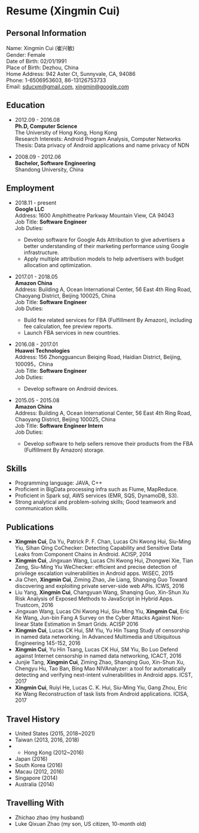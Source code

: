 Resume (Xingmin Cui)
============

Personal Information
--------------------
Name: Xingmin Cui (崔兴敏) \
Gender: Female \
Date of Birth: 02/01/1991 \
Place of Birth: Dezhou, China \
Home Address: 942 Aster Ct, Sunnyvale, CA, 94086 \
Phone: 1-6506953603, 86-13126753733 \
Email: sducxm@gmail.com, xingmin@google.com

Education
---------
* 2012.09 - 2016.08\
**Ph.D, Computer Science** \
The University of Hong Kong, Hong Kong\
Research Interests: Android Program Analysis, Computer Networks\
Thesis: Data privacy of Android applications and name privacy of NDN

* 2008.09 - 2012.06\
**Bachelor, Software Engineering** \
Shandong University, China

Employment
----------
* 2018.11 - present\
**Google LLC**\
Address: 1600 Amphitheatre Parkway Mountain View, CA 94043\
Job Title: **Software Engineer**\
Job Duties: 
  * Develop software for Google Ads Attribution to give advertisers a better understanding of their marketing performance using Google infrastructure.
  * Apply multiple attribution models to help advertisers with budget allocation and optimization.

* 2017.01 - 2018.05\
**Amazon China**\
Address: Building A, Ocean International Center, 56 East 4th Ring Road, Chaoyang District, Beijing 100025, China\
Job Title: **Software Engineer**\
Job Duties: 
  * Build fee related services for FBA (Fulfillment By Amazon), including fee calculation, fee preview reports.
  * Launch FBA services in new countries.

* 2016.08 - 2017.01\
**Huawei Technologies**\
Address: 156 Zhongguancun Beiqing Road, Haidian District, Beijing, 100095，China\
Job Title: **Software Engineer**\
Job Duties: 
  * Develop software on Android devices.

* 2015.05 - 2015.08\
**Amazon China**\
Address: Building A, Ocean International Center, 56 East 4th Ring Road, Chaoyang District, Beijing 100025, China\
Job Title: **Software Engineer Intern**\
Job Duties: 
  * Develop software to help sellers remove their products from the FBA (Fulfillment By Amazon) storage. 

Skills
--------------
* Programming language: JAVA, C++
* Proficient in BigData processing infra such as Flume, MapReduce.
* Proficient in Spark sql, AWS services (EMR, SQS, DynamoDB, S3).
* Strong analytical and problem-solving skills; Good teamwork and communication skills. 



Publications 
--------------
* **Xingmin Cui**, Da Yu, Patrick P. F. Chan, Lucas Chi Kwong Hui, Siu-Ming Yiu, Sihan Qing CoChecker: Detecting Capability and Sensitive Data Leaks from Component Chains in Android. ACISP, 2014
* **Xingmin Cui**, Jingxuan Wang, Lucas Chi Kwong Hui, Zhongwei Xie, Tian Zeng, Siu-Ming Yiu WeChecker: efficient and precise detection of privilege escalation vulnerabilities in Android apps. WiSEC, 2015
* Jia Chen, **Xingmin Cui**, Ziming Zhao, Jie Liang, Shanqing Guo Toward discovering and exploiting private server-side web APIs. ICWS, 2016
* Liu Yang, **Xingmin Cui**, Changyuan Wang, Shanqing Guo, Xin-Shun Xu Risk Analysis of Exposed Methods to JavaScript in Hybrid Apps. Trustcom, 2016
* Jingxuan Wang, Lucas Chi Kwong Hui, Siu-Ming Yiu, **Xingmin Cui**, Eric Ke Wang, Jun-bin Fang A Survey on the Cyber Attacks Against Non-linear State Estimation in Smart Grids. ACISP 2016
* **Xingmin Cui**, Lucas CK Hui, SM Yiu, Yu Hin Tsang Study of censorship in named data networking. In Advanced Multimedia and Ubiquitous Engineering 145-152, 2016
* **Xingmin Cui**, Yu Hin Tsang, Lucas CK Hui, SM Yiu, Bo Luo Defend against Internet censorship in named data networking, ICACT, 2016
* Junjie Tang, **Xingmin Cui**, Ziming Zhao, Shanqing Guo, Xin-Shun Xu, Chengyu Hu, Tao Ban, Bing Mao NIVAnalyzer: a tool for automatically detecting and verifying next-intent vulnerabilities in Android apps. ICST, 2017
* **Xingmin Cui**, Ruiyi He, Lucas C. K. Hui, Siu-Ming Yiu, Gang Zhou, Eric Ke Wang Reconstruction of task lists from Android applications. ICISA, 2017


Travel History
--------------
* United States (2015, 2018~2021)
* Taiwan (2013, 2016, 2018)
* * Hong Kong (2012~2016)
* Japan (2016)
* South Korea (2016)
* Macau (2012, 2016)
* Singapore (2014)
* Australia (2014)

Travelling With
--------------
* Zhichao zhao (my husband)
* Luke Qixuan Zhao (my son, US citizen, 10-month old)



